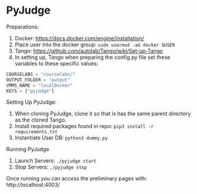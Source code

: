 # PyJudge

Preparations:

1. Docker: https://docs.docker.com/engine/installation/
2. Place user into the docker group:   ```sudo usermod -aG docker $USER ```
3. Tango: https://github.com/autolab/Tango/wiki/Set-up-Tango
4. In setting up, Tango when preparing the config.py file set these variables to these specific values:
```python
COURSELABS = "courselabs/"
OUTPUT_FOLDER = "output"
VMMS_NAME = "localDocker"
KEYS = ["pyjudge"]
```

Setting Up PyJudge:

1. When cloning PyJudge, clone it so that is has the same parent directory as the cloned Tango. 
3. Install required packages found in repo:   ```pip3 install -r requirements.txt```
4. Instantiate User DB: ```python3 dummy.py```

Running PyJudge

1. Launch Servers: ```./pyjudge start```
2. Stop Servers:   ```./pyjudge stop```

Once running you can access the preliminary pages with: http://localhost:4003/
